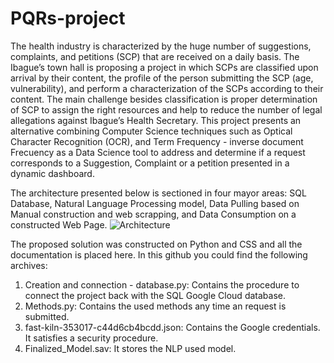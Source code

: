 # PQRs-project

The health industry is characterized by the huge number of suggestions, complaints, and petitions (SCP) that are received on a daily basis. The Ibague’s town hall is proposing a project in which SCPs are classified upon arrival by their content, the profile of the person submitting the SCP (age, vulnerability), and perform a characterization of the SCPs according to their content. The main challenge besides classification is proper determination of SCP to assign the right resources and help to reduce the number of legal allegations against Ibague’s Health Secretary. This project presents an alternative combining Computer Science techniques such as Optical Character Recognition (OCR), and Term Frequency - inverse document Frecuency as a Data Science tool to address and determine if a request corresponds to a Suggestion, Complaint or a petition presented in a dynamic dashboard.

The architecture presented below is sectioned in four mayor areas: SQL Database, Natural Language Processing model, Data Pulling based on Manual construction and web scrapping, and Data Consumption on a constructed Web Page.
![Architecture](https://user-images.githubusercontent.com/108638762/177217861-ed914f1e-2dac-43f6-951a-a05c550cf377.png)

The proposed solution was constructed on Python and CSS and all the documentation is placed here.
In this github you could find the following archives:

1. Creation and connection - database.py: Contains the procedure to connect the project back with the SQL Google Cloud database.
2. Methods.py: Contains the used methods any time an request is submitted.
3. fast-kiln-353017-c44d6cb4bcdd.json: Contains the Google credentials. It satisfies a security procedure.
4. Finalized_Model.sav: It stores the NLP used model.
